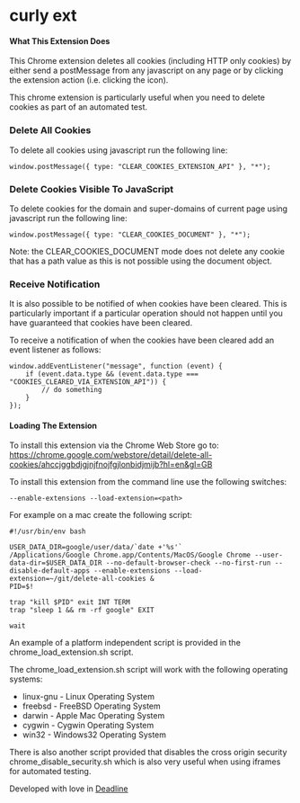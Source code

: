 curly ext
==================

#### What This Extension Does

This Chrome extension deletes all cookies (including HTTP only cookies) by either send a postMessage from any javascript on any page or by clicking the extension action (i.e. clicking the icon).

This chrome extension is particularly useful when you need to delete cookies as part of an automated test.

### Delete All Cookies

To delete all cookies using javascript run the following line:

    window.postMessage({ type: "CLEAR_COOKIES_EXTENSION_API" }, "*");

### Delete Cookies Visible To JavaScript

To delete cookies for the domain and super-domains of current page using javascript run the following line:

    window.postMessage({ type: "CLEAR_COOKIES_DOCUMENT" }, "*");

Note: the CLEAR_COOKIES_DOCUMENT mode does not delete any cookie that has a path value as this is not possible using the document object.

### Receive Notification

It is also possible to be notified of when cookies have been cleared.  This is particularly important if a particular operation should not happen until you have guaranteed that cookies have been cleared.

To receive a notification of when the cookies have been cleared add an event listener as follows:

    window.addEventListener("message", function (event) {
        if (event.data.type && (event.data.type === "COOKIES_CLEARED_VIA_EXTENSION_API")) {
            // do something
        }
    });

#### Loading The Extension

To install this extension via the Chrome Web Store go to: https://chrome.google.com/webstore/detail/delete-all-cookies/ahccjggbdjgjnjfnojfgjlonbidjmijb?hl=en&gl=GB

To install this extension from the command line use the following switches:

    --enable-extensions --load-extension=<path>
    
For example on a mac create the following script:

    #!/usr/bin/env bash

    USER_DATA_DIR=google/user/data/`date +'%s'`
    /Applications/Google Chrome.app/Contents/MacOS/Google Chrome --user-data-dir=$USER_DATA_DIR --no-default-browser-check --no-first-run --disable-default-apps --enable-extensions --load-extension=~/git/delete-all-cookies &
    PID=$!

    trap "kill $PID" exit INT TERM
    trap "sleep 1 && rm -rf google" EXIT

    wait

An example of a platform independent script is provided in the chrome_load_extension.sh script.  

The chrome_load_extension.sh script will work with the following operating systems:
* linux-gnu - Linux Operating System
* freebsd - FreeBSD Operating System
* darwin - Apple Mac Operating System
* cygwin - Cygwin Operating System
* win32 - Windows32 Operating System

There is also another script provided that disables the cross origin security chrome_disable_security.sh which is also very useful when using iframes for automated testing.

Developed with love in <a href="https://deadline.uz">Deadline</a>
